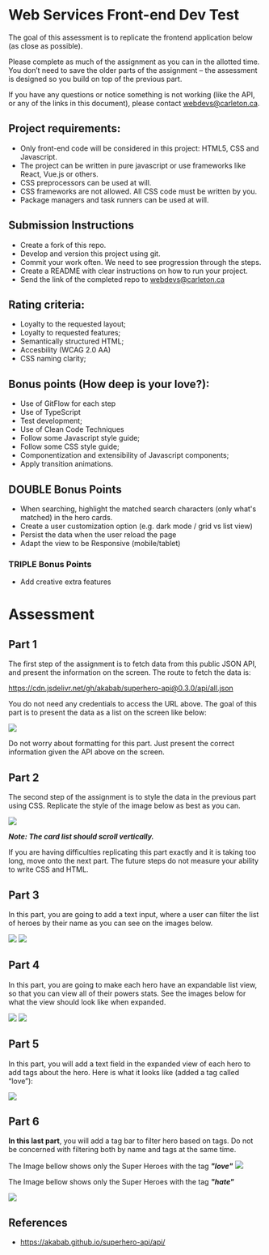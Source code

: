 # Web Services Front-end Dev Test

The goal of this assessment is to replicate the frontend application below (as close as possible). 

Please complete as much of the assignment as you can in the allotted time. You don’t need to save the older parts of the assignment – the assessment is designed so you build on top of the previous part.

If you have any questions or notice something is not working (like the API, or any of the links in this document), please contact webdevs@carleton.ca.


## Project requirements:


* Only front-end code will be considered in this project: HTML5, CSS and Javascript.
* The project can be written in pure javascript or use frameworks like React, Vue.js or others.
* CSS preprocessors can be used at will.
* CSS frameworks are not allowed. All CSS code must be written by you.
* Package managers and task runners can be used at will.


## Submission Instructions


* Create a fork of this repo.
* Develop and version this project using git.
* Commit your work often. We need to see progression through the steps.
* Create a README with clear instructions on how to run your project.
* Send the link of the completed repo to webdevs@carleton.ca

## Rating criteria:

* Loyalty to the requested layout;
* Loyalty to requested features;
* Semantically structured HTML;
* Accesbility (WCAG 2.0 AA)
* CSS naming clarity;


## Bonus points (How deep is your love?):

* Use of GitFlow for each step
* Use of TypeScript
* Test development;
* Use of Clean Code Techniques
* Follow some Javascript style guide;
* Follow some CSS style guide;
* Componentization and extensibility of Javascript components;
* Apply transition animations.


## DOUBLE Bonus Points 

* When searching, highlight the matched search characters (only what's matched) in the hero cards. 
* Create a user customization option (e.g. dark mode / grid vs list view) 
* Persist the data when the user reload the page
* Adapt the view to be Responsive (mobile/tablet)


### TRIPLE Bonus Points

* Add creative extra features


# Assessment


## Part 1

The first step of the assignment is to fetch data from this public JSON API, and present the information on the screen. The route to fetch the data is:

https://cdn.jsdelivr.net/gh/akabab/superhero-api@0.3.0/api/all.json


You do not need any credentials to access the URL above. The goal of this part is to present the data as a list on the screen like below:

<img src='./images/01.png'/>

Do not worry about formatting for this part. Just present the correct information given the API above on the screen.

## Part 2

The second step of the assignment is to style the data in the previous part using CSS. Replicate the style of the image below as best as you can.

<img src='./images/02.png'/>

***Note: The card list should scroll vertically.***

If you are having difficulties replicating this part exactly and it is taking too long, move onto the next part. The future steps do not measure your ability to write CSS and HTML.


## Part 3
In this part, you are going to add a text input, where a user can filter the list of heroes by their name as you can see on the images below.

<img src='./images/03.png'/>
<img src='./images/04.png'/>


## Part 4

In this part, you are going to make each hero have an expandable list view, so that you can view all of their powers stats. See the images below for what the view should look like when expanded. 

<img src='./images/05.png'/>
<img src='./images/06.png'/>


## Part 5
In this part, you will add a text field in the expanded view of each hero to add tags about the hero. Here is what it looks like (added a tag called “love”):

<img src='./images/07.png'/>


## Part 6
**In this last part**, you will add a tag bar to filter hero based on tags. Do not be concerned with filtering both by name and tags at the same time. 

The Image bellow shows only the Super Heroes with the tag ***"love"***
<img src='./images/08.png'/>


The Image bellow shows only the Super Heroes with the tag ***"hate"***

<img src='./images/09.png'/>


## References

* https://akabab.github.io/superhero-api/api/
